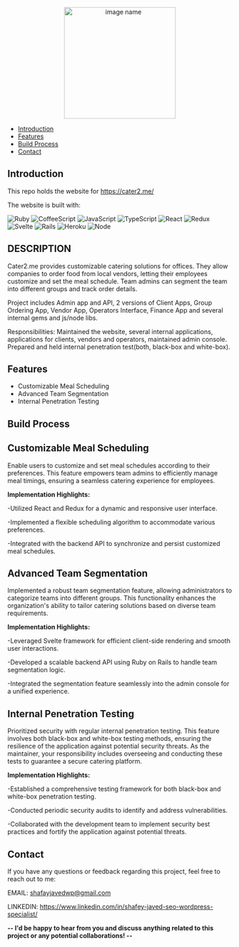 <p align="center">
  <a href="https://gitpoint.co/">
   <img alt="image name" title="title" src="https://cater2.me/wp-content/themes/cater2me/images/footer-cater.png" width="250px" >
  </a>
</p>

- [Introduction](#introduction)
- [Features](#features)
- [Build Process](#build-process)
- [Contact](#contact)

## Introduction
This repo holds the website for https://cater2.me/

The website is built with:

![Ruby](https://img.shields.io/badge/Ruby-2.7.4-red.svg)
![CoffeeScript](https://img.shields.io/badge/CoffeeScript-1.12.8-brown.svg)
![JavaScript](https://img.shields.io/badge/JavaScript-ES6-yellow.svg)
![TypeScript](https://img.shields.io/badge/TypeScript-4.4.4-blue.svg)
![React](https://img.shields.io/badge/React-17.0.2-blue.svg)
![Redux](https://img.shields.io/badge/Redux-4.1.1-purple.svg)
![Svelte](https://img.shields.io/badge/Svelte-3.44.0-orange.svg)
![Rails](https://img.shields.io/badge/Rails-6.1.4.1-red.svg)
![Heroku](https://img.shields.io/badge/Heroku-deployed-brightgreen.svg)
![Node](https://img.shields.io/badge/Node-14.17.6-green.svg)


## DESCRIPTION
Cater2.me provides customizable catering solutions for offices. They allow companies to order food from local vendors, letting their employees customize and set the meal schedule. Team admins can segment the team into different groups and track order details.

Project includes Admin app and API, 2 versions of Client Apps, Group Ordering App, Vendor App, Operators Interface, Finance App and several internal gems and js/node libs.

Responsibilities:
Maintained the website, several internal applications, applications for clients, vendors and operators, maintained admin console. Prepared and held internal penetration test(both, black-box and white-box).



## Features

- Customizable Meal Scheduling
- Advanced Team Segmentation
- Internal Penetration Testing


## Build Process

## Customizable Meal Scheduling
Enable users to customize and set meal schedules according to their preferences. This feature empowers team admins to efficiently manage meal timings, ensuring a seamless catering experience for employees.


**Implementation Highlights:**

-Utilized React and Redux for a dynamic and responsive user interface.

-Implemented a flexible scheduling algorithm to accommodate various preferences.

-Integrated with the backend API to synchronize and persist customized meal schedules.



## Advanced Team Segmentation
Implemented a robust team segmentation feature, allowing administrators to categorize teams into different groups. This functionality enhances the organization's ability to tailor catering solutions based on diverse team requirements.


**Implementation Highlights:**

-Leveraged Svelte framework for efficient client-side rendering and smooth user interactions.

-Developed a scalable backend API using Ruby on Rails to handle team segmentation logic.

-Integrated the segmentation feature seamlessly into the admin console for a unified experience.



## Internal Penetration Testing
Prioritized security with regular internal penetration testing. This feature involves both black-box and white-box testing methods, ensuring the resilience of the application against potential security threats. As the maintainer, your responsibility includes overseeing and conducting these tests to guarantee a secure catering platform.


**Implementation Highlights:**

-Established a comprehensive testing framework for both black-box and white-box penetration testing.

-Conducted periodic security audits to identify and address vulnerabilities.

-Collaborated with the development team to implement security best practices and fortify the application against potential threats.




## Contact

If you have any questions or feedback regarding this project, feel free to reach out to me:


EMAIL: shafayjavedwp@gmail.com

LINKEDIN: https://www.linkedin.com/in/shafey-javed-seo-wordpress-specialist/

**-- I'd be happy to hear from you and discuss anything related to this project or any potential collaborations! --**
